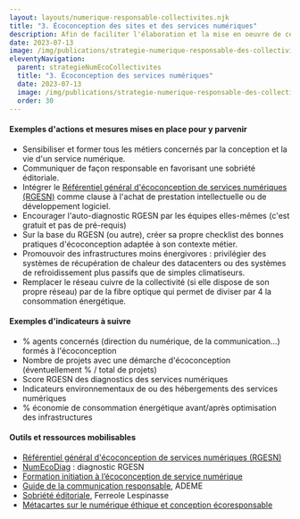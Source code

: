 ```yaml
---
layout: layouts/numerique-responsable-collectivites.njk
title: "3. Écoconception des sites et des services numériques"
description: Afin de faciliter l'élaboration et la mise en oeuvre de ces nouvelles obligation par les collectivités concernées, la Mission interministérielle numérique responsable a travaillé avec le réseau des Interconnectés, dans le cadre du programme Transformation numérique des territoires à une traduction opérationnelle des nouvelles obligations fixées par ce décret.
date: 2023-07-13
image: /img/publications/strategie-numerique-responsable-des-collectivites/strategie-numerique-responsable-collectivites.webp
eleventyNavigation:
  parent: strategieNumEcoCollectivites
  title: "3. Écoconception des services numériques"
  date: 2023-07-13
  image: /img/publications/strategie-numerique-responsable-des-collectivites/strategie-numerique-responsable-collectivites.webp
  order: 30
---
```


#### Exemples d'actions et mesures mises en place pour y parvenir

- Sensibiliser et former tous les métiers concernés par la conception et la vie d'un service numérique.
- Communiquer de façon responsable en favorisant une sobriété éditoriale.
- Intégrer le [Référentiel général d'écoconception de services numériques (RGESN)](https://ecoresponsable.numerique.gouv.fr/publications/referentiel-general-ecoconception/) comme clause à l'achat de prestation intellectuelle ou de développement logiciel.
- Encourager l'auto-diagnostic RGESN par les équipes elles-mêmes (c'est gratuit et pas de pré-requis)
- Sur la base du RGESN (ou autre), créer sa propre checklist des bonnes pratiques d'écoconception adaptée à son contexte métier.
- Promouvoir des infrastructures moins énergivores : privilégier des systèmes de récupération de chaleur des datacenters ou des systèmes de refroidissement plus passifs que de simples climatiseurs.
- Remplacer le réseau cuivre de la collectivité (si elle dispose de son propre réseau) par de la fibre optique qui permet de diviser par 4 la consommation énergétique.

#### Exemples d'indicateurs à suivre

- % agents concernés (direction du numérique, de la communication...) formés à l'écoconception
- Nombre de projets avec une démarche d'écoconception (éventuellement % / total de projets)
- Score RGESN des diagnostics des services numériques
- Indicateurs environnementaux de ou des hébergements des services numériques
- % économie de consommation énergétique avant/après optimisation des infrastructures

#### Outils et ressources mobilisables

- [Référentiel général d'écoconception de services numériques (RGESN)](https://ecoresponsable.numerique.gouv.fr/publications/referentiel-general-ecoconception/)
- [NumEcoDiag](https://ecoresponsable.numerique.gouv.fr/publications/referentiel-general-ecoconception/numecodiag/) : diagnostic RGESN
- [Formation initiation à l’écoconception de service numérique](https://ecoresponsable.numerique.gouv.fr/publications/referentiel-general-ecoconception/formation/)
- [Guide de la communication responsable](https://librairie.ademe.fr/consommer-autrement/5818-le-guide-de-la-communication-responsable-nouvelle-edition-enrichie-9791029715730.html), ADEME
- [Sobriété éditoriale](https://www.sobriete-editoriale.fr/ressources-sobriete-editoriale/), Ferreole Lespinasse
- [Métacartes sur le numérique éthique et conception écoresponsable](https://www.metacartes.cc/)
